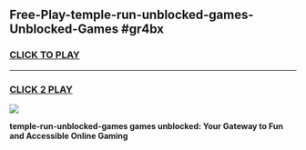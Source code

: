 
## Free-Play-temple-run-unblocked-games-Unblocked-Games #gr4bx
<h3>
<a href="https://news.freeplayer.one?title=temple-run-unblocked-games&ref=8M">CLICK TO PLAY</a></h3>
<hr>

<h3>
<a href="https://news.freeplayer.one?title=temple-run-unblocked-games&ref=8M">CLICK 2 PLAY</a>
  
</h3>

<a href="https://news.freeplayer.one?title=temple-run-unblocked-games&ref=8M"><img src="https://clearcache.store/games.png"></a>


**temple-run-unblocked-games games unblocked: Your Gateway to Fun and Accessible Online Gaming**
